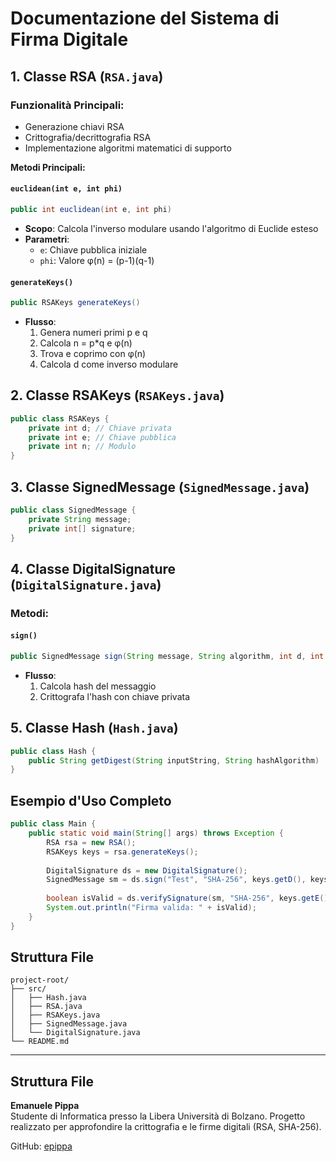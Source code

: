 # Documentazione del Sistema di Firma Digitale

## 1. Classe RSA (`RSA.java`)

### Funzionalità Principali:
- Generazione chiavi RSA
- Crittografia/decrittografia RSA
- Implementazione algoritmi matematici di supporto

**Metodi Principali:**

#### `euclidean(int e, int phi)`
```java
public int euclidean(int e, int phi)
```
- **Scopo**: Calcola l'inverso modulare usando l'algoritmo di Euclide esteso
- **Parametri**:
  - `e`: Chiave pubblica iniziale
  - `phi`: Valore φ(n) = (p-1)(q-1)

#### `generateKeys()`
```java
public RSAKeys generateKeys()
```
- **Flusso**:
  1. Genera numeri primi p e q
  2. Calcola n = p*q e φ(n)
  3. Trova e coprimo con φ(n)
  4. Calcola d come inverso modulare

## 2. Classe RSAKeys (`RSAKeys.java`)
```java
public class RSAKeys {
    private int d; // Chiave privata
    private int e; // Chiave pubblica
    private int n; // Modulo
}
```

## 3. Classe SignedMessage (`SignedMessage.java`)
```java
public class SignedMessage {
    private String message;
    private int[] signature;
}
```

## 4. Classe DigitalSignature (`DigitalSignature.java`)

### Metodi:
#### `sign()`
```java
public SignedMessage sign(String message, String algorithm, int d, int n)
```
- **Flusso**:
  1. Calcola hash del messaggio
  2. Crittografa l'hash con chiave privata

## 5. Classe Hash (`Hash.java`)
```java
public class Hash {
    public String getDigest(String inputString, String hashAlgorithm)
}
```

## Esempio d'Uso Completo
```java
public class Main {
    public static void main(String[] args) throws Exception {
        RSA rsa = new RSA();
        RSAKeys keys = rsa.generateKeys();
        
        DigitalSignature ds = new DigitalSignature();
        SignedMessage sm = ds.sign("Test", "SHA-256", keys.getD(), keys.getN());
        
        boolean isValid = ds.verifySignature(sm, "SHA-256", keys.getE(), keys.getN());
        System.out.println("Firma valida: " + isValid);
    }
}
```

## Struttura File
```
project-root/
├── src/
│   ├── Hash.java
│   ├── RSA.java
│   ├── RSAKeys.java
│   ├── SignedMessage.java
│   └── DigitalSignature.java
└── README.md
```
---

## Struttura File

**Emanuele Pippa**  
Studente di Informatica presso la Libera Università di Bolzano.
Progetto realizzato per approfondire la crittografia e le firme digitali (RSA, SHA-256).

GitHub: [epippa](https://github.com/epippa)
